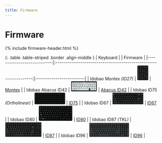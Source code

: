 ```yaml
---
title: Firmware
---
```


# Firmware

{% include firmware-header.html %}

{: .table .table-striped .border .align-middle }
| Keyboard                    |                                                                    | Firmware                 |
|----------------------------:|:------------------------------------------------------------------:|:-------------------------|
| Idobao Montex *(ID27)*      | <img src="../assets/img/idobao-id27.png" height="50" width="auto"> | [Montex](id27.html)      |
| Idobao Abacus ID42          | <img src="../assets/img/idobao-id42.png" height="34" width="auto"> | [Abacus ID42](id42.html) |
| Idobao ID75 *(Ortholinear)* | <img src="../assets/img/idobao-id75.png" height="40" width="auto"> | [ID75](id75.html)        |
| Idobao ID67                 | <img src="../assets/img/idobao-id67.png" height="40" width="auto"> | [ID67](id67.html)        |
| Idobao ID80                 | <img src="../assets/img/idobao-id80.png" height="52" width="auto"> | [ID80](id80.html)        |
| Idobao ID87 *(TKL)*         | <img src="../assets/img/idobao-id87.png" height="50" width="auto"> | [ID87](id87.html)        |
| Idobao ID96                 | <img src="../assets/img/idobao-id96.png" height="48" width="auto"> | [ID96](id96.html)        |

